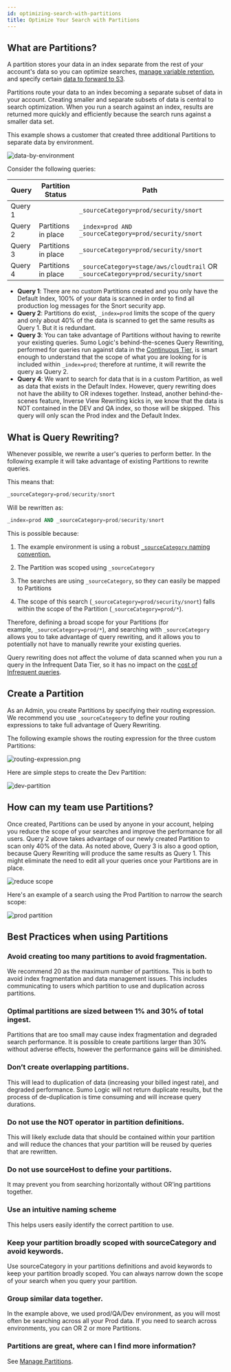 ```yaml
---
id: optimizing-search-with-partitions
title: Optimize Your Search with Partitions
---
```



## What are Partitions?

A partition stores your data in an index separate from the rest of your account's data so you can optimize searches, [manage variable retention](docs/manage/partitions-and-data-tiers/manage-indexes-variable-retention.md), and specify certain [data to forward to S3](docs/manage/data-forwarding/amazon-s3-bucket.md).

Partitions route your data to an index becoming a separate subset of data in your account. Creating smaller and separate subsets of data is central to search optimization. When you run a search against an index, results are returned more quickly and efficiently because the search runs against a smaller data set.

This example shows a customer that created three additional Partitions to separate data by environment.

![data-by-environment](/img/search/optimize/data-by-environment.png)

Consider the following queries:

| Query |  Partition Status | Path |
| -- | -- | -- |
| Query 1   |   | `_sourceCategory=prod/security/snort`|
| Query 2   | Partitions in place  | `_index=prod AND _sourceCategory=prod/security/snort` |
| Query 3   | Partitions in place  | `_sourceCategory=prod/security/snort` |
| Query 4   | Partitions in place  | `_sourceCategory=stage/aws/cloudtrail` OR `_sourceCategory=prod/security/snort` |

* **Query 1**: There are no custom Partitions created and you only have the Default Index, 100% of your data is scanned in order to find all production log messages for the Snort security app.
* **Query 2**: Partitions do exist, `_index=prod` limits the scope of the query and only about 40% of the data is scanned to get the same results as Query 1. But it is redundant.
* **Query 3**: You can take advantage of Partitions without having to rewrite your existing queries. Sumo Logic's behind-the-scenes Query Rewriting, performed for queries run against data in the [Continuous Tier](docs/manage/partitions-and-data-tiers/data-tiers.md), is smart enough to understand that the scope of what you are looking for is included within `_index=prod`; therefore at runtime, it will rewrite the query as Query 2.
* **Query 4**: We want to search for data that is in a custom Partition, as well as data that exists in the Default Index. However, query rewriting does not have the ability to OR indexes together. Instead, another behind-the-scenes feature, Inverse View Rewriting kicks in, we know that the data is NOT contained in the DEV and QA index, so those will be skipped.  This query will only scan the Prod index and the Default Index.

## What is Query Rewriting?

Whenever possible, we rewrite a user's queries to perform better. In the following example it will take advantage of existing Partitions to rewrite queries.

This means that:

```sql
_sourceCategory=prod/security/snort
```

Will be rewritten as:

```sql
_index=prod AND _sourceCategory=prod/security/snort
```

This is possible because:

1. The example environment is using a robust [`_sourceCategory` naming convention.](docs/send-data/best-practices.md)

1. The Partition was scoped using `_sourceCategory`

1. The searches are using `_sourceCategory`, so they can easily be mapped to Partitions

1. The scope of this search (`_sourceCategory=prod/security/snort`) falls within the scope of the Partition (`_sourceCategory=prod/*`).

Therefore, defining a broad scope for your Partitions (for example, `_sourceCategory=prod/*`), and searching with `_sourceCategory` allows you to take advantage of query rewriting, and it allows you to potentially not have to manually rewrite your existing queries.

Query rewriting does not affect the volume of data scanned when you run a query in the Infrequent Data Tier, so it has no impact on the [cost of Infrequent queries](docs/manage/partitions-and-data-tiers/data-tiers-faqs.md).  

## Create a Partition

As an Admin, you create Partitions by specifying their routing expression. We recommend you use `_sourceCategeory` to define your routing expressions to take full advantage of Query Rewriting.

The following example shows the routing expression for the three custom Partitions:  

![routing-expression.png](/img/search/optimize/routing-expression.png)

Here are simple steps to create the Dev Partition:

![dev-partition](/img/search/optimize/dev-partition.gif)

## How can my team use Partitions?

Once created, Partitions can be used by anyone in your account, helping you reduce the scope of your searches and improve the performance for all users. Query 2 above takes advantage of our newly created Partition to scan only 40% of the data. As noted above, Query 3 is also a good option, because Query Rewriting will produce the same results as Query 1. This might eliminate the need to edit all your queries once your Partitions are in place.

![reduce scope](/img/search/optimize/reduce-scope.png)

Here's an example of a search using the Prod Partition to narrow the search scope:

![prod partition](/img/search/optimize/prod-partition.gif)

## Best Practices when using Partitions

### Avoid creating too many partitions to avoid fragmentation.

We recommend 20 as the maximum number of partitions. This is both to avoid index fragmentation and data management issues. This includes communicating to users which partition to use and duplication across partitions.

### Optimal partitions are sized between 1% and 30% of total ingest.

Partitions that are too small may cause index fragmentation and degraded search performance. It is possible to create partitions larger than 30% without adverse effects, however the performance gains will be diminished.

### Don’t create overlapping partitions.

This will lead to duplication of data (increasing your billed ingest rate), and degraded performance. Sumo Logic will not return duplicate results, but the process of de-duplication is time consuming and will increase query durations.

### Do not use the NOT operator in partition definitions.

This will likely exclude data that should be contained within your partition and will reduce the chances that your partition will be reused by queries that are rewritten.

### Do not use sourceHost to define your partitions.

It may prevent you from searching horizontally without OR’ing partitions together.

### Use an intuitive naming scheme

This helps users easily identify the correct partition to use.

### Keep your partition broadly scoped with sourceCategory and avoid keywords.

Use sourceCategory in your partitions definitions and avoid keywords to keep your partition broadly scoped. You can always narrow down the scope of your search when you query your partition.

### Group similar data together.

In the example above, we used prod/QA/Dev environment, as you will most often be searching across all your Prod data. If you need to search across environments, you can OR 2 or more Partitions.

### Partitions are great, where can I find more information?

See [Manage Partitions](/docs/manage/partitions-and-data-tiers).
